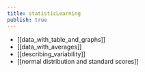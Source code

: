 ```yaml
---
title: statisticLearning
publish: true
---
```

- [[data_with_table_and_graphs]]
- [[data_with_averages]]
- [[describing_variability]]
- [[normal distribution and standard scores]]



